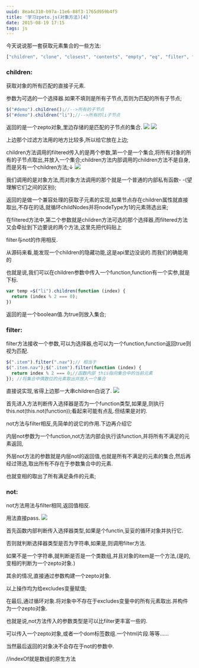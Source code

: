 ```yaml
---
uuid: 8ea4c310-b97a-11e6-88f3-1765d959b4f5
title: '学习zpeto.js(对象方法)[4]'
date: 2015-08-19 17:15
tags: js
---
```


今天说说那一套获取元素集合的一些方法:

```javascript
["children", "clone", "closest", "contents", "empty", "eq", "filter", "find", "first", "get", "has", "last", "not", "parent", "parents", "siblings"]
```

### children:

获取对象的所有匹配的直接子元素.

参数为可选的一个选择器.如果不填则是所有子节点,否则为匹配的所有子节点;

```javascript
$("#demo").children();//-->所有的子节点
$("#demo").children("li");//-->所有的li子节点
```
<!-- more -->

返回的是一个zepto对象,里边存储的是匹配的子节点的集合.
![](/images/learning-zepto-js-object-fourth/screen-shot-1.png)
![](/images/learning-zepto-js-object-fourth/screen-shot-2.png)

上边那个过滤方法用的地方比较多,所以给它放在上边;

children方法调用的filtered传入的是两个参数,第一个是一个集合,将所有对象的所有的子节点取出,并放入一个集合;children方法内部调用的children方法不是自身,而是另有一个children方法;↓
![](/images/learning-zepto-js-object-fourth/screen-shot-3.png)

我们调用的是对象方法,而对象方法调用的那个就是一个普通的内部私有函数- -(望理解它们之间的区别);

返回的是做一个兼容处理的获取子元素的实现,如果节点存在children属性就直接取出,不存在的话,就循环childNodes并将nodeType为1的元素筛选出来;

在filtered方法中,第二个参数就是children方法可选的那个选择器,而filtered方法又会牵扯到下边要说的两个方法,这里先把代码贴上

filter与not的作用相反.

从源码来看,能发现一个children的隐藏功能,这是api里边没说的.而我们的确能用的

也就是说,我们可以在children参数中传入一个function,function有一个实参,就是下标.

```javascript
var temp =$("li").children(function (index) {
  return (index % 2 === 0);
})
```

返回的是一个boolean值.为true则放入集合;

### filter:

filter方法接收一个参数,可以为选择器,也可以为一个function,function返回true则视为匹配.

```javascript
$(".item").filter(".nav");// 相当于
$(".item.nav");$(".item").filter(function (index) {
  return index % 2 === 0;//函数内部 this指向集合中的当前元素
}); //将集合中偶数位的元素取出并放入一个集合
```

直接说实现,省得上边那一大串children白说了.
![](/images/learning-zepto-js-object-fourth/screen-shot-4.png)

首先进入方法判断传入选择器是否为一个function类型,如果是,则执行this.not(this.not(function));看起来可能有点乱.但结果是对的.

not方法与filter相反,先简单的说它的作用.下边再介绍它

内层not参数为一个function,not方法内部会执行该function,并将所有不满足的元素返回,

外层not方法的参数就是内层not的返回值,也就是所有不满足的元素的集合,然后再经过筛选,取出所有不存在于参数集合中的元素.

也就变相的取出了所有满足条件的元素;

### not:

not方法用法与filter相同,返回值相反.

用法直接pass.
![](/images/learning-zepto-js-object-fourth/screen-shot-5.png)

首先函数内部判断传入选择器类型,如果是个functin,妥妥的循环对象并执行它.

否则就判断选择器类型是否为字符串,如果是,则调用filter方法.

如果不是一个字符串,就判断是否是一个类数组,并且对象的item是一个方法,(是的,变相的判断为一个zepto对象.)

其余的情况,直接通过参数构建一个zepto对象.

以上操作均为给excludes变量赋值;

在最后,通过循环对象.将对象中不存在于excludes变量中的所有元素取出.并构件为一个zepto对象.

也就是说,not方法传入的参数类型是可以比filter更丰富一些的.

可以传入一个zepto对象,或者一个dom标签数组.一个html片段.等等......

当然最后返回的对象决不会存在于not的参数中.

//indexOf就是数组的原生方法
